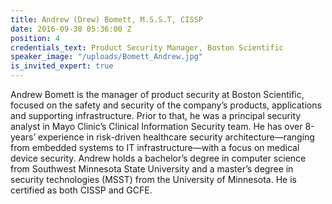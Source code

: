 ```yaml
---
title: Andrew (Drew) Bomett, M.S.S.T, CISSP
date: 2016-09-30 05:36:00 Z
position: 4
credentials_text: Product Security Manager, Boston Scientific
speaker_image: "/uploads/Bomett_Andrew.jpg"
is_invited_expert: true
---
```


Andrew Bomett is the manager of product security at Boston Scientific, focused on the safety and security of the company’s products, applications and supporting infrastructure. Prior to that, he was a principal security analyst in Mayo Clinic’s Clinical Information Security team. He has over 8-years’ experience in risk-driven healthcare security architecture—ranging from embedded systems to IT infrastructure—with a focus on medical device security. Andrew holds a bachelor’s degree in computer science from Southwest Minnesota State University and a master’s degree in security technologies (MSST) from the University of Minnesota. He is certified as both CISSP and GCFE.